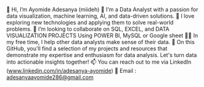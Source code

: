 👋 Hi, I’m Ayomide Adesanya (miideh)
🌱  I'm a Data Analyst with a passion for data visualization, machine learning, AI, and data-driven solutions.
👀 I love exploring new technologies and applying them to solve real-world problems.
🤝 I’m looking to collaborate on SQL, EXCEL, and DATA VISUALIZATION PROJECTS Using POWER BI, MySQL or Google sheet
👩‍💻 In my free time, I help other data analysts make sense of their data.
🌱 On this GitHub, you'll find a selection of my projects and resources that demonstrate my expertise and enthusiasm for data analysis. Let's turn data into actionable insights together!
📫 You can reach out to me via LinkedIn (www.linkedin.com/in/adesanya-ayomide)
💬 Email : adesanyaayomide286@gmail.com
